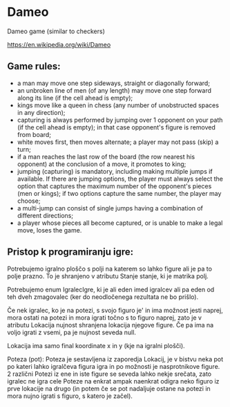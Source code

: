 # Dameo
Dameo game (similar to checkers)

https://en.wikipedia.org/wiki/Dameo

## Game rules:

* a man may move one step sideways, straight or diagonally forward;
* an unbroken line of men (of any length) may move one step forward along its line (if the cell ahead is empty);
* kings move like a queen in chess (any number of unobstructed spaces in any direction);
* capturing is always performed by jumping over 1 opponent on your path (if the cell ahead is empty); in that case opponent's figure is removed from board;
* white moves first, then moves alternate; a player may not pass (skip) a turn;
* if a man reaches the last row of the board (the row nearest his opponent) at the conclusion of a move, it promotes to king;
* jumping (capturing) is mandatory, including making multiple jumps if available. If there are jumping options, the player must always select the option that captures the maximum number of the opponent's pieces (men or kings); if two options capture the same number, the player may choose;
* a multi-jump can consist of single jumps having a combination of different directions;
* a player whose pieces all become captured, or is unable to make a legal move, loses the game.


## Pristop k programiranju igre:
Potrebujemo igralno ploščo s polji na katerem so lahko figure ali je pa to polje prazno.
To je shranjeno v atributu Stanje stanje, ki je matrika polj.

Potrebujemo enum IgralecIgre, ki je ali eden imed igralcev ali pa eden od teh dveh zmagovalec (ker do neodločenega rezultata ne bo prišlo).

Če nek igralec, ko je na potezi, s svojo figuro je' in ima možnost jesti naprej, mora ostati na potezi in mora igrati točno s to figuro naprej, zato je v atributu Lokacija nujnost shranjena lokacija njegove figure. Če pa ima na voljo igrati z vsemi, pa je nujnost seveda null.

Lokacija ima samo final koordinate x in y (kje na igralni plošči).

Poteza (pot):
Poteza je sestavljena iz zaporedja Lokacij, je v bistvu neka pot po kateri lahko igralčeva figura igra in po možnosti je nasprotnikove figure.
2 različni Potezi iz ene in iste figure se seveda lahko nekje srečata, zato igralec ne igra cele Poteze na enkrat ampak naenkrat odigra neko figuro iz prve lokacije na drugo (in potem če se pot nadaljuje ostane na potezi in mora nujno igrati s figuro, s katero je začel).
